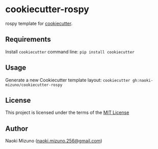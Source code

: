 # cookiecutter-rospy

rospy template for
[cookiecutter](https://github.com/cookiecutter/cookiecutter).

## Requirements

Install `cookiecutter` command line: `pip install cookiecutter`    

## Usage

Generate a new Cookiecutter template layout: `cookiecutter gh:naoki-mizuno/cookiecutter-rospy`    

## License

This project is licensed under the terms of the [MIT License](/LICENSE)

## Author

Naoki Mizuno (naoki.mizuno.256@gmail.com)
